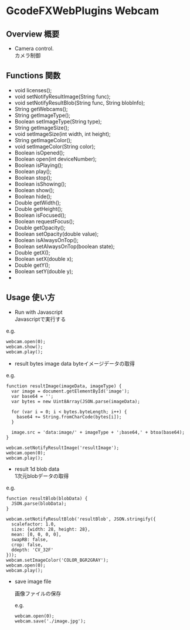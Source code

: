 # GcodeFXWebPlugins Webcam
## Overview 概要
 * Camera control.  
 カメラ制御
## Functions 関数
 * void licenses();
 * void setNotifyResultImage(String func);
 * void setNotifyResultBlob(String func, String blobInfo);
 * String getWebcams();
 * String getImageType();
 * Boolean setImageType(String type);
 * String getImageSize();
 * void setImageSize(int width, int height);
 * String getImageColor();
 * void setImageColor(String color);
 * Boolean isOpened();
 * Boolean open(int deviceNumber);
 * Boolean isPlaying();
 * Boolean play();
 * Boolean stop();
 * Boolean isShowing();
 * Boolean show();
 * Boolean hide();
 * Double getWidth();
 * Double getHeight();
 * Boolean isFocused();
 * Boolean requestFocus();
 * Double getOpacity();
 * Boolean setOpacity(double value);
 * Boolean isAlwaysOnTop();
 * Boolean setAlwaysOnTop(boolean state);
 * Double getX();
 * Boolean setX(double x);
 * Double getY();
 * Boolean setY(double y);
 * 
## Usage 使い方
 * Run with Javascript  
 Javascriptで実行する  

e.g.  
```
webcam.open(0);
webcam.show();
webcam.play();
```


 * result bytes image data 
 byteイメージデータの取得  

e.g.  
```
function resultImage(imageData, imageType) {
  var image = document.getElementById('image');
  var base64 = '';
  var bytes = new Uint8Array(JSON.parse(imageData);
  
  for (var i = 0; i < bytes.byteLength; i++) {
    base64 += String.fromCharCode(bytes[i]);
  }
  
  image.src = 'data:image/' + imageType + ';base64,' + btoa(base64);
}

webcam.setNotifyResultImage('resultImage');
webcam.open(0);
webcam.play();
```


 * result 1d blob data  
 1次元blobデータの取得 

e.g.
```
function resultBlob(blobData) {
  JSON.parse(blobData);
}

webcam.setNotifyResultBlob('resultBlob', JSON.stringify({
  scalefactor: 1.0,
  size: {width: 28, height: 28},
  mean: [0, 0, 0, 0],
  swapRB: false,
  crop: false,
  ddepth: 'CV_32F'
}));
webcam.setImageColor('COLOR_BGR2GRAY');
webcam.open(0);
webcam.play();
```

- save image file

  画像ファイルの保存

  e.g.

  ```
  webcam.open(0);
  webcam.save('./image.jpg');
  ```

  